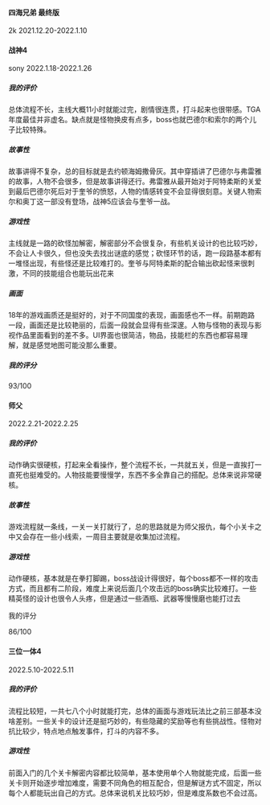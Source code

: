 #### 四海兄弟 最终版

2k 2021.12.20-2022.1.10

#### 战神4

sony 2022.1.18-2022.1.26

##### 我的评价

总体流程不长，主线大概11小时就能过完，剧情很连贯，打斗起来也很带感。TGA年度最佳并非虚名。缺点就是怪物换皮有点多，boss也就巴德尔和索尔的两个儿子比较特殊。

##### 故事性

故事讲得不复杂，总的目标就是去约顿海姆撒骨灰。其中穿插讲了巴德尔与弗雷雅的故事，人物不会很多，但是故事讲得还行。弗雷雅从最开始对于阿特柔斯的关爱到最后巴德尔死后对于奎爷的愤怒，人物的情感转变不会显得很刻意。关键人物索尔和奥丁这一部没有登场，战神5应该会与奎爷一战。

##### 游戏性

主线就是一路的砍怪加解密，解密部分不会很复杂，有些机关设计的也比较巧妙，不会让人卡很久，但也没失去找出谜底的感觉；砍怪环节的话，跑一段路基本都有一堆怪出现，有些怪还是比较难打的。奎爷与阿特柔斯的配合输出砍起怪来很刺激，不同的技能组合也能玩出花来

##### 画面

18年的游戏画质还是挺好的，对于不同国度的表现，画面感也不一样。前期跑路一段，画面还是比较艳丽的，后面一段就会显得有些深邃。人物与怪物的表现与影视作品里面看到的差不多。UI界面也很简洁，物品，技能栏的东西也都容易理解，就是感觉地图可能没那么重要。

##### 我的评分

93/100

#### 师父

2022.2.21-2022.2.25

##### 我的评价

动作确实很硬核，打起来全看操作，整个流程不长，一共就五关，但是一直挨打一直死也挺难受的。人物技能要慢慢学，东西不多全靠自己的搭配。总体来说非常硬核。

##### 故事性

游戏流程就一条线，一关一关打就行了，总的思路就是为师父报仇，每个小关卡之中又会存在一些小线索，一周目主要就是收集加过流程。

##### 游戏性

动作硬核，基本就是在拳打脚踢，boss战设计得很好，每个boss都不一样的攻击方式，而且都有二阶段，难度上来说后面几个攻击远的boss确实比较难打。一些精英怪的设计也很令人头疼，但是通过一些酒瓶、武器等慢慢磨也能打过去

我的评分

86/100

#### 三位一体4

2022.5.10-2022.5.11

##### 我的评价

流程比较短，一共七八个小时就能打完，总体的画面与游戏玩法比之前三部基本没啥差别。一些关卡的设计还是挺巧妙的，有些隐藏的奖励等也有些挑战性。怪物对抗比较少，特点地点触发事件，打斗的内容不多。

##### 游戏性

前面入门的几个关卡解密内容都比较简单，基本使用单个人物就能完成，后面一些关卡则开始逐步增加难度，需要不同角色的相互配合，但是解谜方式不固定，所以每个人都能玩出自己的方式。总体来说机关比较巧妙，但是难度系数也不会过高。



